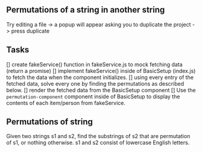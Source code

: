 
## Permutations of a string in another string
Try editing a file -> a popup will appear asking you to duplicate the project -> press duplicate
## Tasks
[] create fakeService() function in fakeService.js to mock fetching data (return a promise)
[] implement fakeService() inside of BasicSetup (index.js) to fetch the data when the component initializes.
[] using every entry of the fetched data, solve every one by finding the permutations as described below.
[] render the fetched data from the BasicSetup component
[] Use the `permutation-component` component inside of BasicSetup to display the contents of each item/person from fakeService.


## Permutations of string

Given two strings s1 and s2, find the substrings of s2 that are permutation of s1, or nothing otherwise.
s1 and s2 consist of lowercase English letters.
